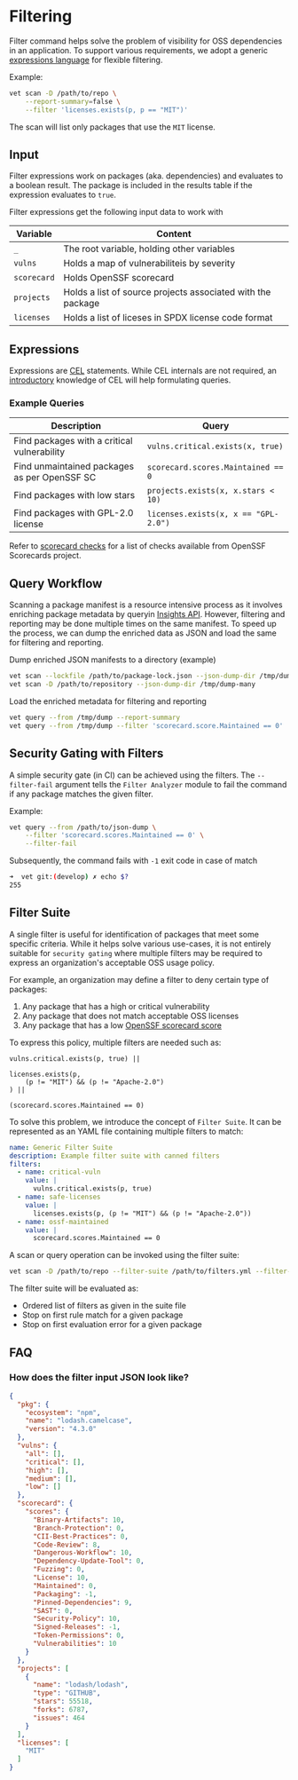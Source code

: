 # Filtering

Filter command helps solve the problem of visibility for OSS dependencies in an
application. To support various requirements, we adopt a generic [expressions
language](https://github.com/google/cel-spec) for flexible filtering.

Example:

```bash
vet scan -D /path/to/repo \
    --report-summary=false \
    --filter 'licenses.exists(p, p == "MIT")'
```

The scan will list only packages that use the `MIT` license.

## Input

Filter expressions work on packages (aka. dependencies) and evaluates to
a boolean result. The package is included in the results table if the
expression evaluates to `true`.

Filter expressions get the following input data to work with

| Variable    | Content                                                     |
|-------------|-------------------------------------------------------------|
| `_`         | The root variable, holding other variables                  |
| `vulns`     | Holds a map of vulnerabiliteis by severity                  |
| `scorecard` | Holds OpenSSF scorecard                                     |
| `projects`  | Holds a list of source projects associated with the package |
| `licenses`  | Holds a list of liceses in SPDX license code format         |


## Expressions

Expressions are [CEL](https://github.com/google/cel-spec) statements. While
CEL internals are not required, an [introductory](https://github.com/google/cel-spec/blob/master/doc/intro.md)
knowledge of CEL will help formulating queries.

### Example Queries

| Description                                  | Query                                |
|----------------------------------------------|--------------------------------------|
| Find packages with a critical vulnerability  | `vulns.critical.exists(x, true)`     |
| Find unmaintained packages as per OpenSSF SC | `scorecard.scores.Maintained == 0`   |
| Find packages with low stars                 | `projects.exists(x, x.stars < 10)`   |
| Find packages with GPL-2.0 license           | `licenses.exists(x, x == "GPL-2.0")`

Refer to [scorecard checks](https://github.com/ossf/scorecard#checks-1) for
a list of checks available from OpenSSF Scorecards project.

## Query Workflow

Scanning a package manifest is a resource intensive process as it involves
enriching package metadata by queryin [Insights API](https://safedep.io/docs/concepts/raya-data-platform-overview).
However, filtering and reporting may be done multiple times on the same
manifest. To speed up the process, we can dump the enriched data as JSON and
load the same for filtering and reporting.

Dump enriched JSON manifests to a directory (example)

```bash
vet scan --lockfile /path/to/package-lock.json --json-dump-dir /tmp/dump
vet scan -D /path/to/repository --json-dump-dir /tmp/dump-many
```

Load the enriched metadata for filtering and reporting

```bash
vet query --from /tmp/dump --report-summary
vet query --from /tmp/dump --filter 'scorecard.score.Maintained == 0'
```

## Security Gating with Filters

A simple security gate (in CI) can be achieved using the filters. The
`--filter-fail` argument tells the `Filter Analyzer` module to fail the command
if any package matches the given filter.

Example:

```bash
vet query --from /path/to/json-dump \
    --filter 'scorecard.scores.Maintained == 0' \
    --filter-fail
```

Subsequently, the command fails with `-1` exit code in case of match

```bash
➜  vet git:(develop) ✗ echo $?
255
```

## Filter Suite

A single filter is useful for identification of packages that meet some
specific criteria. While it helps solve various use-cases, it is not entirely
suitable for `security gating` where multiple filters may be required to
express an organization's acceptable OSS usage policy.

For example, an organization may define a filter to deny certain type of
packages:

1. Any package that has a high or critical vulnerability
2. Any package that does not match acceptable OSS licenses
3. Any package that has a low [OpenSSF scorecard score](https://github.com/ossf/scorecard)

To express this policy, multiple filters are needed such as:

```
vulns.critical.exists(p, true) ||

licenses.exists(p, 
    (p != "MIT") && (p != "Apache-2.0")
) ||

(scorecard.scores.Maintained == 0)
```

To solve this problem, we introduce the concept of `Filter Suite`. It can be
represented as an YAML file containing multiple filters to match:

```yaml
name: Generic Filter Suite
description: Example filter suite with canned filters
filters:
  - name: critical-vuln
    value: |
      vulns.critical.exists(p, true)
  - name: safe-licenses
    value: |
      licenses.exists(p, (p != "MIT") && (p != "Apache-2.0"))
  - name: ossf-maintained
    value: |
      scorecard.scores.Maintained == 0
```

A scan or query operation can be invoked using the filter suite:

```bash
vet scan -D /path/to/repo --filter-suite /path/to/filters.yml --filter-fail
```

The filter suite will be evaluated as:

* Ordered list of filters as given in the suite file
* Stop on first rule match for a given package
* Stop on first evaluation error for a given package

## FAQ

### How does the filter input JSON look like?

```json
{
  "pkg": {
    "ecosystem": "npm",
    "name": "lodash.camelcase",
    "version": "4.3.0"
  },
  "vulns": {
    "all": [],
    "critical": [],
    "high": [],
    "medium": [],
    "low": []
  },
  "scorecard": {
    "scores": {
      "Binary-Artifacts": 10,
      "Branch-Protection": 0,
      "CII-Best-Practices": 0,
      "Code-Review": 8,
      "Dangerous-Workflow": 10,
      "Dependency-Update-Tool": 0,
      "Fuzzing": 0,
      "License": 10,
      "Maintained": 0,
      "Packaging": -1,
      "Pinned-Dependencies": 9,
      "SAST": 0,
      "Security-Policy": 10,
      "Signed-Releases": -1,
      "Token-Permissions": 0,
      "Vulnerabilities": 10
    }
  },
  "projects": [
    {
      "name": "lodash/lodash",
      "type": "GITHUB",
      "stars": 55518,
      "forks": 6787,
      "issues": 464
    }
  ],
  "licenses": [
    "MIT"
  ]
}
```
